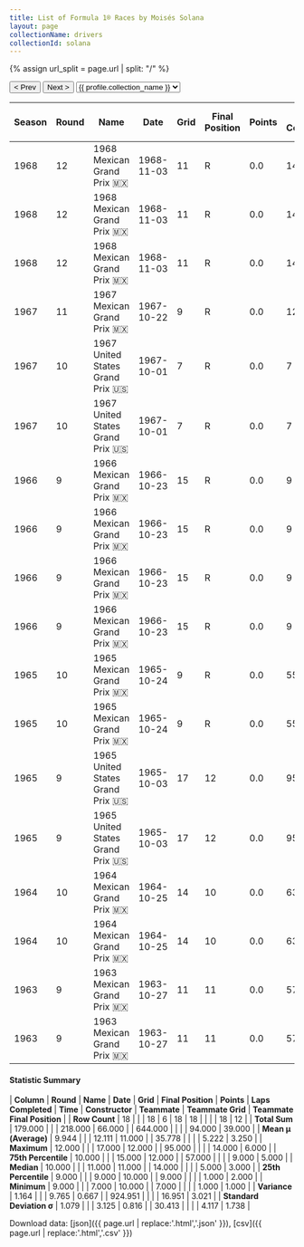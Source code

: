 ```yaml
---
title: List of Formula 1® Races by Moisés Solana
layout: page
collectionName: drivers
collectionId: solana
---
```


{% assign url_split = page.url | split: "/" %}
<div id="collection-navigation">
<button onclick="selector.options[selector.selectedIndex-1].value && (window.location = selector.options[selector.selectedIndex-1].value);">&lt; Prev</button>
<button onclick="selector.options[selector.selectedIndex+1].value && (window.location = selector.options[selector.selectedIndex+1].value);">Next &gt;</button>
<select id="selector" onchange="this.options[this.selectedIndex].value && (window.location = this.options[this.selectedIndex].value);">
  {% for collectionId in site.data[page.collectionName].refs %}
    {% if collectionId == page.collectionId %}
      {% assign selected = "selected" %}
    {% else %}
      {% assign selected = "" %}
    {% endif %}
    {% assign profile = site.data[page.collectionName][collectionId].profile %}
    <option value="/f1/{{ page.collectionName }}/{{ collectionId }}/{{ url_split[4] }}" {{ selected }}>{{ profile.collection_name }}</option>
  {% endfor %}
</select>
</div>

| Season | Round | Name | Date | Grid | Final Position | Points | Laps Completed | Time | Constructor | Teammate | Teammate Grid | Teammate Final Position |
|--|--|--|--|--|--|--|--|--|--|--|--|--|
| 1968 | 12 | 1968 Mexican Grand Prix 🇲🇽 | 1968-11-03 | 11 | R | 0.0 | 14 |   | Lotus-Ford 🇬🇧 | [Graham Hill 🇬🇧](/f1/drivers/hill) | 3 | 1 |
| 1968 | 12 | 1968 Mexican Grand Prix 🇲🇽 | 1968-11-03 | 11 | R | 0.0 | 14 |   | Lotus-Ford 🇬🇧 | [Jackie Oliver 🇬🇧](/f1/drivers/oliver) | 14 | 3 |
| 1968 | 12 | 1968 Mexican Grand Prix 🇲🇽 | 1968-11-03 | 11 | R | 0.0 | 14 |   | Lotus-Ford 🇬🇧 | [Jo Siffert 🇨🇭](/f1/drivers/siffert) | 1 | 6 |
| 1967 | 11 | 1967 Mexican Grand Prix 🇲🇽 | 1967-10-22 | 9 | R | 0.0 | 12 |   | Lotus-BRM 🇬🇧 | [Mike Fisher 🇺🇸](/f1/drivers/fisher) | 10 | R |
| 1967 | 10 | 1967 United States Grand Prix 🇺🇸 | 1967-10-01 | 7 | R | 0.0 | 7 |   | Lotus-Ford 🇬🇧 | [Jim Clark 🇬🇧](/f1/drivers/clark) | 2 | 1 |
| 1967 | 10 | 1967 United States Grand Prix 🇺🇸 | 1967-10-01 | 7 | R | 0.0 | 7 |   | Lotus-Ford 🇬🇧 | [Graham Hill 🇬🇧](/f1/drivers/hill) | 1 | 2 |
| 1966 | 9 | 1966 Mexican Grand Prix 🇲🇽 | 1966-10-23 | 15 | R | 0.0 | 9 |   | Cooper-Maserati 🇬🇧 | [John Surtees 🇬🇧](/f1/drivers/surtees) | 1 | 1 |
| 1966 | 9 | 1966 Mexican Grand Prix 🇲🇽 | 1966-10-23 | 15 | R | 0.0 | 9 |   | Cooper-Maserati 🇬🇧 | [Jo Bonnier 🇸🇪](/f1/drivers/bonnier) | 12 | 6 |
| 1966 | 9 | 1966 Mexican Grand Prix 🇲🇽 | 1966-10-23 | 15 | R | 0.0 | 9 |   | Cooper-Maserati 🇬🇧 | [Jo Siffert 🇨🇭](/f1/drivers/siffert) | 11 | R |
| 1966 | 9 | 1966 Mexican Grand Prix 🇲🇽 | 1966-10-23 | 15 | R | 0.0 | 9 |   | Cooper-Maserati 🇬🇧 | [Jochen Rindt 🇦🇹](/f1/drivers/rindt) | 5 | R |
| 1965 | 10 | 1965 Mexican Grand Prix 🇲🇽 | 1965-10-24 | 9 | R | 0.0 | 55 |   | Lotus-Climax 🇬🇧 | [Mike Spence 🇬🇧](/f1/drivers/spence) | 6 | 3 |
| 1965 | 10 | 1965 Mexican Grand Prix 🇲🇽 | 1965-10-24 | 9 | R | 0.0 | 55 |   | Lotus-Climax 🇬🇧 | [Jim Clark 🇬🇧](/f1/drivers/clark) | 1 | R |
| 1965 | 9 | 1965 United States Grand Prix 🇺🇸 | 1965-10-03 | 17 | 12 | 0.0 | 95 |   | Lotus-Climax 🇬🇧 | [Jim Clark 🇬🇧](/f1/drivers/clark) | 9 | R |
| 1965 | 9 | 1965 United States Grand Prix 🇺🇸 | 1965-10-03 | 17 | 12 | 0.0 | 95 |   | Lotus-Climax 🇬🇧 | [Mike Spence 🇬🇧](/f1/drivers/spence) | 4 | R |
| 1964 | 10 | 1964 Mexican Grand Prix 🇲🇽 | 1964-10-25 | 14 | 10 | 0.0 | 63 |   | Lotus-Climax 🇬🇧 | [Mike Spence 🇬🇧](/f1/drivers/spence) | 5 | 4 |
| 1964 | 10 | 1964 Mexican Grand Prix 🇲🇽 | 1964-10-25 | 14 | 10 | 0.0 | 63 |   | Lotus-Climax 🇬🇧 | [Jim Clark 🇬🇧](/f1/drivers/clark) | 1 | 5 |
| 1963 | 9 | 1963 Mexican Grand Prix 🇲🇽 | 1963-10-27 | 11 | 11 | 0.0 | 57 |   | BRM 🇬🇧 | [Richie Ginther 🇺🇸](/f1/drivers/ginther) | 5 | 3 |
| 1963 | 9 | 1963 Mexican Grand Prix 🇲🇽 | 1963-10-27 | 11 | 11 | 0.0 | 57 |   | BRM 🇬🇧 | [Graham Hill 🇬🇧](/f1/drivers/hill) | 3 | 4 |

#### Statistic Summary

| **Column** | **Round** | **Name** | **Date** | **Grid** | **Final Position** | **Points** | **Laps Completed** | **Time** | **Constructor** | **Teammate** | **Teammate Grid** | **Teammate Final Position** |
| **Row Count** | 18 |  |  | 18 | 6 | 18 | 18 |  |  |  | 18 | 12 |
| **Total Sum** | 179.000 |  |  | 218.000 | 66.000 |  | 644.000 |  |  |  | 94.000 | 39.000 |
| **Mean μ (Average)** | 9.944 |  |  | 12.111 | 11.000 |  | 35.778 |  |  |  | 5.222 | 3.250 |
| **Maximum** | 12.000 |  |  | 17.000 | 12.000 |  | 95.000 |  |  |  | 14.000 | 6.000 |
| **75th Percentile** | 10.000 |  |  | 15.000 | 12.000 |  | 57.000 |  |  |  | 9.000 | 5.000 |
| **Median** | 10.000 |  |  | 11.000 | 11.000 |  | 14.000 |  |  |  | 5.000 | 3.000 |
| **25th Percentile** | 9.000 |  |  | 9.000 | 10.000 |  | 9.000 |  |  |  | 1.000 | 2.000 |
| **Minimum** | 9.000 |  |  | 7.000 | 10.000 |  | 7.000 |  |  |  | 1.000 | 1.000 |
| **Variance** | 1.164 |  |  | 9.765 | 0.667 |  | 924.951 |  |  |  | 16.951 | 3.021 |
| **Standard Deviation σ** | 1.079 |  |  | 3.125 | 0.816 |  | 30.413 |  |  |  | 4.117 | 1.738 |

Download data: [json]({{ page.url | replace:'.html','.json' }}), [csv]({{ page.url | replace:'.html','.csv' }})
